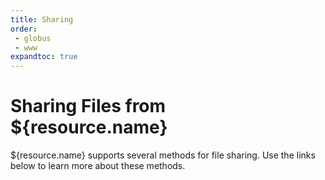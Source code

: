 ```yaml
---
title: Sharing
order:
 - globus
 - www
expandtoc: true
---
```


# Sharing Files from ${resource.name}

${resource.name} supports several methods for file sharing. Use the links below to learn more about these methods.

